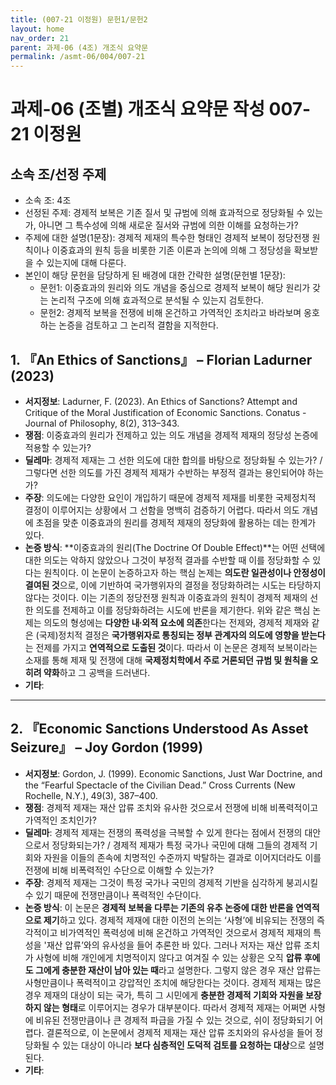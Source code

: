 ```yaml
---
title: (007-21 이정원) 문헌1/문헌2
layout: home
nav_order: 21
parent: 과제-06 (4조) 개조식 요약문
permalink: /asmt-06/004/007-21
---
```


# 과제-06 (조별) 개조식 요약문 작성 007-21 이정원

## 소속 조/선정 주제

- 소속 조: 4조
- 선정된 주제: 경제적 보복은 기존 질서 및 규범에 의해 효과적으로 정당화될 수 있는가, 아니면 그 특수성에 의해 새로운 질서와 규범에 의한 이해를 요청하는가?
- 주제에 대한 설명(1문장): 경제적 제재의 특수한 형태인 경제적 보복이 정당전쟁 원칙이나 이중효과의 원칙 등을 비롯한 기존 이론과 논의에 의해 그 정당성을 확보받을 수 있는지에 대해 다룬다.
- 본인이 해당 문헌을 담당하게 된 배경에 대한 간략한 설명(문헌별 1문장):  
  - 문헌1: 이중효과의 원리와 의도 개념을 중심으로 경제적 보복이 해당 원리가 갖는 논리적 구조에 의해 효과적으로 분석될 수 있는지 검토한다.
  - 문헌2: 경제적 보복을 전쟁에 비해 온건하고 가역적인 조치라고 바라보며 옹호하는 논증을 검토하고 그 논리적 결함을 지적한다.

## 1. 『An Ethics of Sanctions』 – Florian Ladurner (2023)

- **서지정보**: Ladurner, F. (2023). An Ethics of Sanctions? Attempt and Critique of the Moral Justification of Economic Sanctions. Conatus - Journal of Philosophy, 8(2), 313–343.
- **쟁점**: 이중효과의 원리가 전제하고 있는 의도 개념을 경제적 제재의 정당성 논증에 적용할 수 있는가?
- **딜레마**: 경제적 제재는 그 선한 의도에 대한 합의를 바탕으로 정당화될 수 있는가? / 그렇다면 선한 의도를 가진 경제적 제재가 수반하는 부정적 결과는 용인되어야 하는가?  
- **주장**: 의도에는 다양한 요인이 개입하기 때문에 경제적 제재를 비롯한 국제정치적 결정이 이루어지는 상황에서 그 선함을 명백히 검증하기 어렵다. 따라서 의도 개념에 초점을 맞춘 이중효과의 원리를 경제적 제재의 정당화에 활용하는 데는 한계가 있다.  
- **논증 방식**: **이중효과의 원리(The Doctrine Of Double Effect)**는 어떤 선택에 대한 의도는 악하지 않았으나 그것이 부정적 결과를 수반할 때 이를 정당화할 수 있다는 원칙이다. 이 논문이 논증하고자 하는 핵심 논제는 **의도란 일관성이나 안정성이 결여된 것**으로, 이에 기반하여 국가행위자의 결정을 정당화하려는 시도는 타당하지 않다는 것이다. 이는 기존의 정당전쟁 원칙과 이중효과의 원칙이 경제적 제재의 선한 의도를 전제하고 이를 정당화하려는 시도에 반론을 제기한다. 위와 같은 핵심 논제는 의도의 형성에는 **다양한 내∙외적 요소에 의존**한다는 전제와, 경제적 제재와 같은 (국제)정치적 결정은 **국가행위자로 통칭되는 정부 관계자의 의도에 영향을 받는다**는 전제를 가지고 **연역적으로 도출된 것**이다. 따라서 이 논문은 경제적 보복이라는 소재를 통해 제재 및 전쟁에 대해 **국제정치학에서 주로 거론되던 규범 및 원칙을 오히려 약화**하고 그 공백을 드러낸다.
- **기타**: 

---

## 2. 『Economic Sanctions Understood As Asset Seizure』 – Joy Gordon (1999)

- **서지정보**: Gordon, J. (1999). Economic Sanctions, Just War Doctrine, and the “Fearful Spectacle of the Civilian Dead.” Cross Currents (New Rochelle, N.Y.), 49(3), 387–400.
- **쟁점**: 경제적 제재는 재산 압류 조치와 유사한 것으로서 전쟁에 비해 비폭력적이고 가역적인 조치인가?  
- **딜레마**: 경제적 제재는 전쟁의 폭력성을 극복할 수 있게 한다는 점에서 전쟁의 대안으로서 정당화되는가? / 경제적 제재가 특정 국가나 국민에 대해 그들의 경제적 기회와 자원을 이들의 존속에 치명적인 수준까지 박탈하는 결과로 이어지더라도 이를 전쟁에 비해 비폭력적인 수단으로 이해할 수 있는가?
- **주장**: 경제적 제재는 그것이 특정 국가나 국민의 경제적 기반을 심각하게 붕괴시킬 수 있기 때문에 전쟁만큼이나 폭력적인 수단이다.
- **논증 방식**: 이 논문은 **경제적 보복을 다루는 기존의 유추 논증에 대한 반론을 연역적으로 제기**하고 있다. 경제적 제재에 대한 이전의 논의는 ‘사형’에 비유되는 전쟁의 즉각적이고 비가역적인 폭력성에 비해 온건하고 가역적인 것으로서 경제적 제재의 특성을 '재산 압류’와의 유사성을 들어 추론한 바 있다. 그러나 저자는 재산 압류 조치가 사형에 비해 개인에게 치명적이지 않다고 여겨질 수 있는 상황은 오직 **압류 후에도 그에게 충분한 재산이 남아 있는 때**라고 설명한다. 그렇지 않은 경우 재산 압류는 사형만큼이나 폭력적이고 강압적인 조치에 해당한다는 것이다. 경제적 제재는 많은 경우 제재의 대상이 되는 국가, 특히 그 시민에게 **충분한 경제적 기회와 자원을 보장하지 않는 형태**로 이루어지는 경우가 대부분이다. 따라서 경제적 제재는 어쩌면 사형에 비유된 전쟁만큼이나 큰 경제적 파급을 가질 수 있는 것으로, 쉬이 정당화되기 어렵다. 결론적으로, 이 논문에서 경제적 제재는 재산 압류 조치와의 유사성을 들어 정당화될 수 있는 대상이 아니라 **보다 심층적인 도덕적 검토를 요청하는 대상**으로 설명된다.
- **기타**: 
